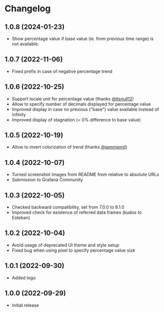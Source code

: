 # Changelog

## 1.0.8 (2024-01-23)

* Show percentage value if base value (ie. from previous time range) is not available.

## 1.0.7 (2022-11-06)

* Fixed prefix in case of negative percentage trend

## 1.0.6 (2022-10-25)

* Support locale unit for percentage value (thanks [@itsnull12](https://github.com/nikos/grafana-percent-trend-panel/issues/15))
* Allow to specify number of decimals displayed for percentage value 
* Improved display in case no previous ("base") value available instead of infinity
* Improved display of stagnation (= 0% difference to base value)

## 1.0.5 (2022-10-19)

* Allow to invert colorization of trend (thanks [@jammiemil](https://github.com/nikos/grafana-percent-trend-panel/issues/10))

## 1.0.4 (2022-10-07)

* Turned screenshot images from README from relative to absolute URLs
* Submission to Grafana Community 

## 1.0.3 (2022-10-05)

* Checked backward compatibility, set from 7.0.0 to 8.1.0
* Improved check for existence of referred data frames (kudos to Esteban)

## 1.0.2 (2022-10-04)

* Avoid usage of deprecated UI theme and style setup
* Fixed bug when using pixel to specify percentage value size

## 1.0.1 (2022-09-30)

* Added logo

## 1.0.0 (2022-09-29)

* Initial release
